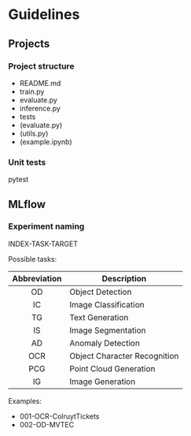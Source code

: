 # Guidelines

## Projects

### Project structure

- README.md
- train.py
- evaluate.py
- inference.py
- tests
- (evaluate.py)
- (utils.py)
- (example.ipynb)

### Unit tests

pytest

## MLflow

### Experiment naming

INDEX-TASK-TARGET

Possible tasks:

| Abbreviation | Description                  |
|:------------:|------------------------------|
| OD           | Object Detection             |
| IC           | Image Classification         |
| TG           | Text Generation              |
| IS           | Image Segmentation           |
| AD           | Anomaly Detection            |
| OCR          | Object Character Recognition |
| PCG          | Point Cloud Generation       |
| IG           | Image Generation |

Examples:
- 001-OCR-ColruytTickets
- 002-OD-MVTEC

